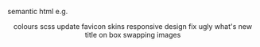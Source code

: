 semantic html e.g. <header>
colours scss
update favicon
skins
responsive design
fix ugly what's new title on box
swapping images
